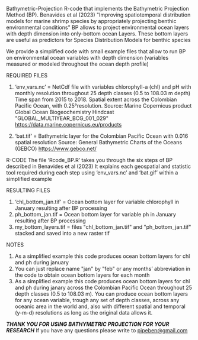 Bathymetric-Projection
R-code that implements the Bathymetric Projection Method (BP). Benavides et al (2023)
"Improving spatiotemporal distribution models for marine shrimp species by appropriately projecting benthic environmental conditions"
BP allows to project environmental ocean layers with depth dimension into only-bottom ocean 
Layers.
These bottom layers are useful as predictors for Species Distribution Models for benthic species

We provide a simplified code with small example files that allow to run BP on environmental
ocean variables with depth dimension (variables measured or modeled throughout the ocean depth profile)

REQUIRED FILES
1. ‘env_vars.nc’ = NetCdf file with variables chlorophyll-a (chl) and pH with monthly resolution throughout 25 depth classes (0.5 to 108.03 m depth)
    Time span from 2015 to 2018. Spatial extent across the Colombian Pacific Ocean, with 0.25°resolution.
    Source: Marine Copernicus product Global Ocean Biogeochemistry Hindcast "GLOBAL_MULTIYEAR_BCG_001_029" 
    https://data.marine.copernicus.eu/products 
    
2. ‘bat.tif’ = Bathymetric layer for the Colombian Pacific Ocean with 0.016 spatial resolution
    Source: General Bathymetric Charts of the Oceans (GEBCO)
    https://www.gebco.net/ 
    
R-CODE
The file ‘Rcode_BP.R’ takes you through the six steps of BP described in Benavides et al (2023) 
It explains each geospatial and statistic tool required during each step using ‘env_vars.nc’ and ‘bat.gif’ within a simplified example

RESULTING FILES
1. ‘chl_bottom_jan.tif’ = Ocean bottom layer for variable chlorophyll in January resulting after BP processing
2. ph_bottom_jan.tif = Ocean bottom layer for variable ph in January resulting after BP processing
3. my_bottom_layers.tif = files "chl_bottom_jan.tif" and "ph_bottom_jan.tif" stacked and saved into a new raster tif

NOTES
1. As a simplified example this code produces ocean bottom layers for chl and ph during january
2. You can just replace name "jan" by "feb" or any months’ abbreviation in the code to obtain ocean bottom layers for each month
3. As a simplified example this code produces ocean bottom layers for chl and ph during janary across the Colombian Pacific Ocean throughout 25 depth classes (0.5 to 108.03 m). You can produce ocean bottom layers for any ocean variable, trough any set of depth classes, across any oceanic area in the world and, also with different spatial and temporal (y-m-d) resolutions as long as the original data allows it.

***THANK YOU FOR USING BATHYMETRIC PROJECTION FOR YOUR RESEARCH***
If you have any questions please write to pipeben@gmail.com 

